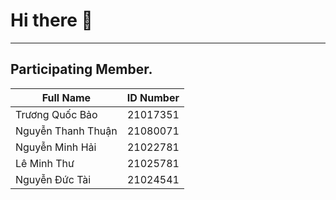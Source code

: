# Hi there 👋

---

## Participating Member.

| **Full Name**      | **ID Number** |
|-----------------|:-------------------:|
| Trương Quốc Bảo |      21017351       |
| Nguyễn Thanh Thuận|      21080071     |
| Nguyễn Minh Hải |      21022781        |
| Lê Minh Thư|      21025781      |
| Nguyễn Đức Tài |      21024541        |
